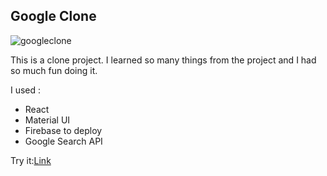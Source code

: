 ## Google Clone
![googleclone](https://github.com/aniler0/aniler0.github.io/blob/master/public/projectimages/googleclone.png)

This is a clone project. I learned so many things from the project and I had so much fun doing it.

I used :

- React
- Material UI
- Firebase to deploy
- Google Search API


Try it:[Link](https://ggle-clone1-1614854908220.web.app/) 


